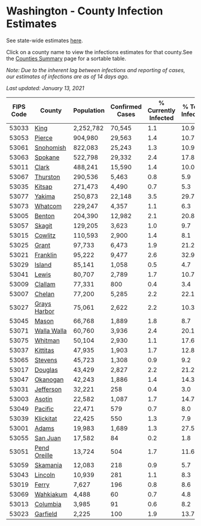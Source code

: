 # Washington - County Infection Estimates

See state-wide estimates [here](/infections/us-wa).

Click on a county name to view the infections estimates for that county.See the [Counties Summary](/infections/summary-counties) page for a sortable table.

*Note: Due to the inherent lag between infections and reporting of cases, our estimates of infections are as of 14 days ago.*

*Last updated: January 13, 2021*

|   FIPS Code |                       County |   Population |   Confirmed Cases |   % Currently Infected |   % Total Infected |
|-------------|------------------------------|--------------|-------------------|------------------------|--------------------|
|       53033 |                 [King](king) |    2,252,782 |            70,545 |                    1.1 |               10.9 |
|       53053 |             [Pierce](pierce) |      904,980 |            29,563 |                    1.4 |               10.7 |
|       53061 |       [Snohomish](snohomish) |      822,083 |            25,243 |                    1.3 |               10.9 |
|       53063 |           [Spokane](spokane) |      522,798 |            29,332 |                    2.4 |               17.8 |
|       53011 |               [Clark](clark) |      488,241 |            15,590 |                    1.4 |               10.0 |
|       53067 |         [Thurston](thurston) |      290,536 |             5,463 |                    0.8 |                5.9 |
|       53035 |             [Kitsap](kitsap) |      271,473 |             4,490 |                    0.7 |                5.3 |
|       53077 |             [Yakima](yakima) |      250,873 |            22,148 |                    3.5 |               29.7 |
|       53073 |           [Whatcom](whatcom) |      229,247 |             4,357 |                    1.1 |                6.3 |
|       53005 |             [Benton](benton) |      204,390 |            12,982 |                    2.1 |               20.8 |
|       53057 |             [Skagit](skagit) |      129,205 |             3,623 |                    1.0 |                9.7 |
|       53015 |           [Cowlitz](cowlitz) |      110,593 |             2,900 |                    1.4 |                8.1 |
|       53025 |               [Grant](grant) |       97,733 |             6,473 |                    1.9 |               21.2 |
|       53021 |         [Franklin](franklin) |       95,222 |             9,477 |                    2.6 |               32.9 |
|       53029 |             [Island](island) |       85,141 |             1,058 |                    0.5 |                4.7 |
|       53041 |               [Lewis](lewis) |       80,707 |             2,789 |                    1.7 |               10.7 |
|       53009 |           [Clallam](clallam) |       77,331 |               800 |                    0.4 |                3.4 |
|       53007 |             [Chelan](chelan) |       77,200 |             5,285 |                    2.2 |               22.1 |
|       53027 | [Grays Harbor](grays-harbor) |       75,061 |             2,622 |                    2.2 |               10.3 |
|       53045 |               [Mason](mason) |       66,768 |             1,889 |                    1.8 |                8.7 |
|       53071 |   [Walla Walla](walla-walla) |       60,760 |             3,936 |                    2.4 |               20.1 |
|       53075 |           [Whitman](whitman) |       50,104 |             2,930 |                    1.1 |               17.6 |
|       53037 |         [Kittitas](kittitas) |       47,935 |             1,903 |                    1.7 |               12.8 |
|       53065 |           [Stevens](stevens) |       45,723 |             1,308 |                    0.9 |                9.2 |
|       53017 |           [Douglas](douglas) |       43,429 |             2,827 |                    2.2 |               21.2 |
|       53047 |         [Okanogan](okanogan) |       42,243 |             1,886 |                    1.4 |               14.3 |
|       53031 |       [Jefferson](jefferson) |       32,221 |               258 |                    0.4 |                3.0 |
|       53003 |             [Asotin](asotin) |       22,582 |             1,087 |                    1.7 |               14.7 |
|       53049 |           [Pacific](pacific) |       22,471 |               579 |                    0.7 |                8.0 |
|       53039 |       [Klickitat](klickitat) |       22,425 |               550 |                    1.3 |                7.9 |
|       53001 |               [Adams](adams) |       19,983 |             1,689 |                    1.3 |               27.5 |
|       53055 |         [San Juan](san-juan) |       17,582 |                84 |                    0.2 |                1.8 |
|       53051 | [Pend Oreille](pend-oreille) |       13,724 |               504 |                    1.7 |               11.6 |
|       53059 |         [Skamania](skamania) |       12,083 |               218 |                    0.9 |                5.7 |
|       53043 |           [Lincoln](lincoln) |       10,939 |               281 |                    1.1 |                8.3 |
|       53019 |               [Ferry](ferry) |        7,627 |               196 |                    0.8 |                8.6 |
|       53069 |       [Wahkiakum](wahkiakum) |        4,488 |                60 |                    0.7 |                4.8 |
|       53013 |         [Columbia](columbia) |        3,985 |                91 |                    0.6 |                8.2 |
|       53023 |         [Garfield](garfield) |        2,225 |               100 |                    1.9 |               13.7 |